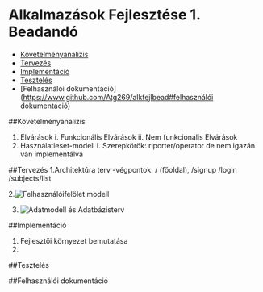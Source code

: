 # Alkalmazások Fejlesztése 1. Beadandó
- [Követelményanalízis](https://www.github.com/Atg269/alkfejlbead#követelményanalízis)
- [Tervezés](https://www.github.com/Atg269/alkfejlbead#tervezés)
- [Implementáció](https://www.github.com/Atg269/alkfejlbead#implementáció)
- [Tesztelés](https://www.github.com/Atg269/alkfejlbead#tesztelés)
- [Felhasználói dokumentáció](https://www.github.com/Atg269/alkfejlbead#felhasználói dokumentáció)

##Követelményanalízis

1. Elvárások
  i. Funkcionális Elvárások
  ii. Nem funkcionális Elvárások
2. Használatieset-modell
  i. Szerepkörök: riporter/operator de nem igazán van implementálva




##Tervezés
1.Architektúra terv
  -végpontok: / (főoldal), /signup /login /subjects/list 

2.![Felhasználóifelölet modell](https://github.com/Atg269/alkfejlbead/documentation/adatbmodell.png)

3. ![Adatmodell és Adatbázisterv](https://github.com/Atg269/alkfejlbead/documentation/userhome.png)




##Implementáció

1. Fejlesztői környezet bemutatása
2. 




##Tesztelés





##Felhasználói dokumentáció
